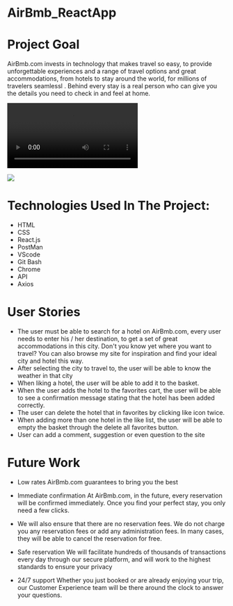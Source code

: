 # AirBmb_ReactApp

# Project Goal
AirBmb.com invests in technology that makes travel so easy, to provide unforgettable experiences and a range of travel options and great accommodations, from hotels to stay around the world, for millions of travelers seamlessl . Behind every stay is a real person who can give you the details you need to check in and feel at home. 



![](demo/demo.mp4)

<img src="https://media.giphy.com/media/movRAj4zzG2Lms3arp/giphy.gif">

# Technologies Used In The Project:

- HTML
- CSS
- React.js
- PostMan
- VScode
- Git Bash
- Chrome
- API
- Axios


# User Stories

- The user must be able to search for a hotel on AirBmb.com, every user needs to enter his / her destination, to get a set of great accommodations in this city. Don't you know yet where you want to travel? You can also browse my site for inspiration and find your ideal city and hotel this way.
- After selecting the city to travel to, the user will be able to know the weather in that city
- When liking a hotel, the user will be able to add it to the basket.
- When the user adds the hotel to the favorites cart, the user will be able to see a confirmation message stating that the hotel has been added correctly.
- The user can delete the hotel that in favorites by clicking like icon twice.
- When adding more than one hotel in the like list, the user will be able to empty the basket through the delete all favorites button.
- User can add a comment, suggestion or even question to the site


# Future Work

- Low rates
AirBmb.com guarantees to bring you the best

- Immediate confirmation
At AirBmb.com, in the future, every reservation will be confirmed immediately. Once you find your perfect stay, you only need a few clicks.

- We will also ensure that there are no reservation fees.
We do not charge you any reservation fees or add any administration fees. In many cases, they will be able to cancel the reservation for free.

- Safe reservation
We will facilitate hundreds of thousands of transactions every day through our secure platform, and will work to the highest standards to ensure your privacy

- 24/7 support
Whether you just booked or are already enjoying your trip, our Customer Experience team will be there around the clock to answer your questions.
